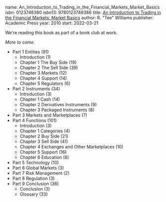 name: An_Introduction_to_Trading_in_the_Financial_Markets_Market_Basics
isbn: 0123748380
isbn13: 9780123748386
title: [An Introduction to Trading in the Financial Markets: Market Basics](https://www.amazon.com/dp/0123748380)
author: R. "Tee" Williams
publisher: Academic Press
year: 2010
start: 2022-03-21

We're reading this book as part of a book club at work.

_More to come._

- Part 1 Entities (91)
    - Introduction (1)
    - Chapter 1 The Buy Side (19)
    - Chapter 2 The Sell Side (39)
    - Chapter 3 Markets (12)
    - Chapter 4 Support (14)
    - Chapter 5 Regulators (6)
- Part 2 Instruments (34)
    - Introduction (3)
    - Chapter 1 Cash (14)
    - Chapter 2 Derivatives Instruments (9)
    - Chapter 3 Packaged Instruments (8)
- Part 3 Markets and Marketplaces (7)
- Part 4 Functions (101)
    - Introduction (3)
    - Chapter 1 Categories (4)
    - Chapter 2 Buy Side (21)
    - Chapter 3 Sell Side (41)
    - Chapter 4 Exchanges and Other Marketplaces (10)
    - Chapter 5 Support (16)
    - Chapter 6 Education (6)
- Part 5 Technology (10)
- Part 6 Global Markets (3)
- Part 7 Risk Management (2)
- Part 8 Regulation (3)
- Part 9 Conclusion (36)
    - Conclusion (3)
    - Glossary (33)
